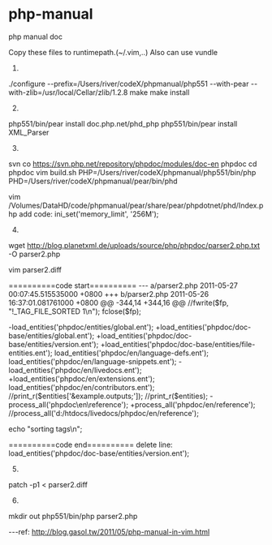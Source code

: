 php-manual
==========

php manual doc

Copy these files to runtimepath.(~/.vim,..)
Also can use vundle



1. 
./configure --prefix=/Users/river/codeX/phpmanual/php551 --with-pear --with-zlib=/usr/local/Cellar/zlib/1.2.8 
make
make install

2.
php551/bin/pear install doc.php.net/phd_php
php551/bin/pear install XML_Parser

3.
svn co https://svn.php.net/repository/phpdoc/modules/doc-en phpdoc
cd phpdoc
vim build.sh
PHP=/Users/river/codeX/phpmanual/php551/bin/php
PHD=/Users/river/codeX/phpmanual/pear/bin/phd

vim /Volumes/DataHD/code/phpmanual/pear/share/pear/phpdotnet/phd/Index.php
add code: ini_set('memory_limit', '256M');

4.
wget http://blog.planetxml.de/uploads/source/php/phpdoc/parser2.php.txt -O parser2.php

vim parser2.diff

==========code start==========
--- a/parser2.php 2011-05-27 00:07:45.515535000 +0800
+++ b/parser2.php 2011-05-26 16:37:01.081761000 +0800
@@ -344,14 +344,16 @@
 //fwrite($fp, "!_TAG_FILE_SORTED       1\n");
 fclose($fp);
 
-load_entities('phpdoc/entities/global.ent');
+load_entities('phpdoc/doc-base/entities/global.ent');
+load_entities('phpdoc/doc-base/entities/version.ent');
+load_entities('phpdoc/doc-base/entities/file-entities.ent');
 load_entities('phpdoc/en/language-defs.ent');
 load_entities('phpdoc/en/language-snippets.ent');
-load_entities('phpdoc/en/livedocs.ent');
+load_entities('phpdoc/en/extensions.ent');
 load_entities('phpdoc/en/contributors.ent');
 //print_r($entities['&example.outputs;']);
 //print_r($entities);
-process_all('phpdoc\en\reference');
+process_all('phpdoc/en/reference');
 //process_all('d:/htdocs/livedocs/phpdoc/en/reference');
 
 echo "sorting tags\n";

==========code end==========
delete line: 
load_entities('phpdoc/doc-base/entities/version.ent');

5.
patch -p1 < parser2.diff

6.
mkdir out
php551/bin/php parser2.php
 

---ref:
http://blog.gasol.tw/2011/05/php-manual-in-vim.html
